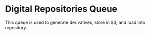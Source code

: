 Digital Repositories Queue
====

This queue is used to generate derivatives, store in S3, and load into repository.
